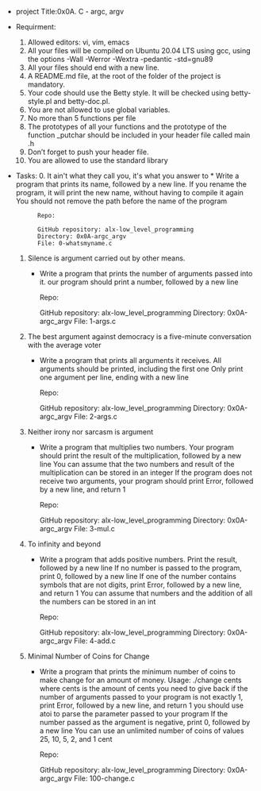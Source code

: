 * project Title:0x0A. C - argc, argv
* Requirment:
	1. Allowed editors: vi, vim, emacs
	2. All your files will be compiled on Ubuntu 20.04 LTS using gcc, using the options -Wall -Werror -Wextra -pedantic -std=gnu89
	3. All your files should end with a new line.
	4. A README.md file, at the root of the folder of the project is mandatory.
	5. Your code should use the Betty style. It will be checked using betty-style.pl and betty-doc.pl.
	6. You are not allowed to use global variables.
	7. No more than 5 functions per file
	8. The prototypes of all your functions and the prototype of the function _putchar should be included in your header file called main		.h
	9. Don’t forget to push your header file.
	10. You are allowed to use the standard library
* Tasks:
	0. It ain't what they call you, it's what you answer to
		* Write a program that prints its name, followed by a new line.
			If you rename the program, it will print the new name, without having to compile it again
			You should not remove the path before the name of the program
				
			Repo:

			GitHub repository: alx-low_level_programming
			Directory: 0x0A-argc_argv
			File: 0-whatsmyname.c

	1. Silence is argument carried out by other means.
		* Write a program that prints the number of arguments passed into it.
			our program should print a number, followed by a new line
			
			Repo:

			GitHub repository: alx-low_level_programming
			Directory: 0x0A-argc_argv
			File: 1-args.c

	2. The best argument against democracy is a five-minute conversation with the average voter
		* Write a program that prints all arguments it receives.
			All arguments should be printed, including the first one
			Only print one argument per line, ending with a new line
			
			Repo:

			GitHub repository: alx-low_level_programming
			Directory: 0x0A-argc_argv
			File: 2-args.c

	3. Neither irony nor sarcasm is argument
		* Write a program that multiplies two numbers.
			Your program should print the result of the multiplication, followed by a new line
			You can assume that the two numbers and result of the multiplication can be stored in an integer
			If the program does not receive two arguments, your program should print Error, followed by a new line, and return 1
			
			Repo:

			GitHub repository: alx-low_level_programming
			Directory: 0x0A-argc_argv
			File: 3-mul.c
		
	4. To infinity and beyond
		* Write a program that adds positive numbers.
			Print the result, followed by a new line
			If no number is passed to the program, print 0, followed by a new line
			If one of the number contains symbols that are not digits, print Error, followed by a new line, and return 1
			You can assume that numbers and the addition of all the numbers can be stored in an int

			Repo:

			GitHub repository: alx-low_level_programming
			Directory: 0x0A-argc_argv
			File: 4-add.c

	5. Minimal Number of Coins for Change
		* Write a program that prints the minimum number of coins to make change for an amount of money.
			Usage: ./change cents
			where cents is the amount of cents you need to give back
			if the number of arguments passed to your program is not exactly 1, print Error, followed by a new line, and return 1			     you should use atoi to parse the parameter passed to your program
			If the number passed as the argument is negative, print 0, followed by a new line
			You can use an unlimited number of coins of values 25, 10, 5, 2, and 1 cent

			Repo:

			GitHub repository: alx-low_level_programming
			Directory: 0x0A-argc_argv
			File: 100-change.c
			
	
